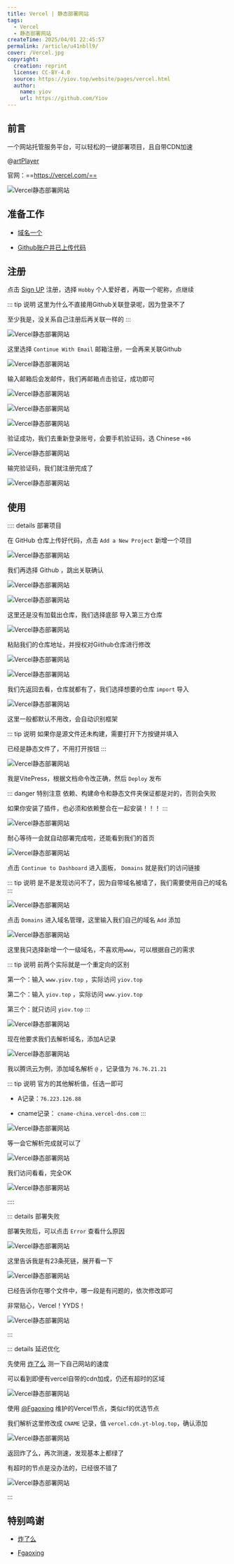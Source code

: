 ```yaml
---
title: Vercel | 静态部署网站
tags:
  - Vercel
  - 静态部署网站
createTime: 2025/04/01 22:45:57
permalink: /article/u41nbll9/
cover: /Vercel.jpg
copyright:
  creation: reprint
  license: CC-BY-4.0
  source: https://yiov.top/website/pages/vercel.html
  author:
    name: yiov
    url: https://github.com/Yiov
---
```


## 前言

一个网站托管服务平台，可以轻松的一键部署项目，且自带CDN加速

@[artPlayer](/Vercel.mp4)

官网：==https://vercel.com/==

![Vercel静态部署网站](./Vercel静态部署网站/vercel-01.png)


## 准备工作

* [域名一个](https://yiov.top/website/domain/)

* [Github账户并已上传代码](./Github注册及使用.md)


## 注册

点击 [Sign UP](https://vercel.com/signup) 注册，选择 `Hobby` 个人爱好者，再取一个昵称，点继续

::: tip 说明
这里为什么不直接用Github关联登录呢，因为登录不了

至少我是，没关系自己注册后再关联一样的
:::

![Vercel静态部署网站](./Vercel静态部署网站/vercel-02.png)


这里选择 `Continue With Email` 邮箱注册，一会再来关联Github

![Vercel静态部署网站](./Vercel静态部署网站/vercel-03.png)


输入邮箱后会发邮件，我们再邮箱点击验证，成功即可

![Vercel静态部署网站](./Vercel静态部署网站/vercel-04.png)

![Vercel静态部署网站](./Vercel静态部署网站/vercel-05.png)

![Vercel静态部署网站](./Vercel静态部署网站/vercel-06.png)

验证成功，我们去重新登录账号，会要手机验证码，选 Chinese `+86`

![Vercel静态部署网站](./Vercel静态部署网站/vercel-07.png)


输完验证码，我们就注册完成了

![Vercel静态部署网站](./Vercel静态部署网站/vercel-08.png)



## 使用


:::: details 部署项目

在 GitHub 仓库上传好代码，点击 `Add a New Project` 新增一个项目

![Vercel静态部署网站](./Vercel静态部署网站/vercel-09.png)


我们再选择 Github ，跳出关联确认

![Vercel静态部署网站](./Vercel静态部署网站/vercel-10.png)

![Vercel静态部署网站](./Vercel静态部署网站/vercel-11.png)

这里还是没有加载出仓库，我们选择底部 导入第三方仓库

![Vercel静态部署网站](./Vercel静态部署网站/vercel-12.png)


粘贴我们的仓库地址，并授权对Giithub仓库进行修改

![Vercel静态部署网站](./Vercel静态部署网站/vercel-13.png)

![Vercel静态部署网站](./Vercel静态部署网站/vercel-14.png)


我们先返回去看，仓库就都有了，我们选择想要的仓库 `import` 导入

![Vercel静态部署网站](./Vercel静态部署网站/vercel-15.png)

这里一般都默认不用改，会自动识别框架

::: tip 说明
如果你是源文件还未构建，需要打开下方按键并填入

已经是静态文件了，不用打开按钮
:::

![Vercel静态部署网站](./Vercel静态部署网站/vercel-16.png)


我是VitePress，根据文档命令改正确，然后 `Deploy` 发布

::: danger 特别注意
依赖、构建命令和静态文件夹保证都是对的，否则会失败

如果你安装了插件，也必须和依赖整合在一起安装！！！
:::

![Vercel静态部署网站](./Vercel静态部署网站/vercel-17.png)



耐心等待一会就自动部署完成啦，还能看到我们的首页


![Vercel静态部署网站](./Vercel静态部署网站/vercel-18.png)


点击 `Continue to Dashboard` 进入面板， `Domains` 就是我们的访问链接

::: tip 说明
是不是发现访问不了，因为自带域名被墙了，我们需要使用自己的域名
:::

![Vercel静态部署网站](./Vercel静态部署网站/vercel-19.png)


点击  `Domains` 进入域名管理，这里输入我们自己的域名 `Add` 添加

![Vercel静态部署网站](./Vercel静态部署网站/vercel-20.png)

这里我只选择新增一个一级域名，不喜欢用`www`，可以根据自己的需求

::: tip 说明
前两个实际就是一个重定向的区别

第一个：输入 `www.yiov.top` ，实际访问 `yiov.top`

第二个：输入 `yiov.top` ，实际访问 `www.yiov.top`

第三个：就只访问 `yiov.top`
:::

![Vercel静态部署网站](./Vercel静态部署网站/vercel-21.png)

现在他要求我们去解析域名，添加A记录

![Vercel静态部署网站](./Vercel静态部署网站/vercel-22.png)

我以腾讯云为例，添加域名解析 `@` ，记录值为 `76.76.21.21`

::: tip 说明
官方的其他解析值，任选一即可

* A记录：`76.223.126.88`

* cname记录： `cname-china.vercel-dns.com`
:::

![Vercel静态部署网站](./Vercel静态部署网站/vercel-23.png)

等一会它解析完成就可以了

![Vercel静态部署网站](./Vercel静态部署网站/vercel-24.png)


我们访问看看，完全OK

![Vercel静态部署网站](./Vercel静态部署网站/vercel-25.png)

::::





::: details 部署失败

部署失败后，可以点击 `Error` 查看什么原因

![Vercel静态部署网站](./Vercel静态部署网站/vercel-26.png)

这里告诉我是有23条死链，展开看一下

![Vercel静态部署网站](./Vercel静态部署网站/vercel-27.png)

已经告诉你在哪个文件中，哪一段是有问题的，依次修改即可

非常贴心，Vercel！YYDS！

![Vercel静态部署网站](./Vercel静态部署网站/vercel-28.png)

:::




::: details 延迟优化

先使用 [炸了么](https://zhale.me/http/) 测一下自己网站的速度

可以看到即便有vercel自带的cdn加成，仍还有超时的区域

![Vercel静态部署网站](./Vercel静态部署网站/vercel-29.png)


使用 [@Fgaoxing](https://www.yt-blog.top/9952/) 维护的Vercel节点，类似cf的优选节点

我们解析这里修改成 `CNAME` 记录，值 `vercel.cdn.yt-blog.top`，确认添加

![Vercel静态部署网站](./Vercel静态部署网站/vercel-30.png)


返回炸了么，再次测速，发现基本上都绿了

有超时的节点是没办法的，已经很不错了

![Vercel静态部署网站](./Vercel静态部署网站/vercel-31.png)

:::



## 特别鸣谢

* [炸了么](https://zhale.me/http/)

* [Fgaoxing](https://www.yt-blog.top/)